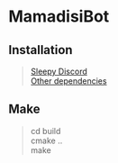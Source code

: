 # MamadisiBot

## Installation
> [Sleepy Discord](https://yourwaifu.dev/sleepy-discord/docs/)<br>
> [Other dependencies](https://yourwaifu.dev/sleepy-discord/docs/setup-standard/)

## Make
> cd build<br>
> cmake ..<br>
> make
